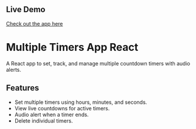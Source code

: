 ## Live Demo
[Check out the app here](https://your-live-url-here.com)

# Multiple Timers App React

A React app to set, track, and manage multiple countdown timers with audio alerts.

## Features
- Set multiple timers using hours, minutes, and seconds.
- View live countdowns for active timers.
- Audio alert when a timer ends.
- Delete individual timers.